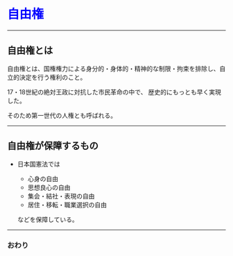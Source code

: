 # <span style="color: Blue; ">自由権</span>



---


## 自由権とは


自由権とは、国権権力による身分的・身体的・精神的な制限・拘束を排除し、自立的決定を行う権利のこと。

17・18世紀の絶対王政に対抗した市民革命の中で、 歴史的にもっとも早く実現した。

そのため第一世代の人権とも呼ばれる。

---
## 自由権が保障するもの

- 日本国憲法では
   * 心身の自由
   * 思想良心の自由
   * 集会・結社・表現の自由
   * 居住・移転・職業選択の自由

    などを保障している。

---


### おわり
